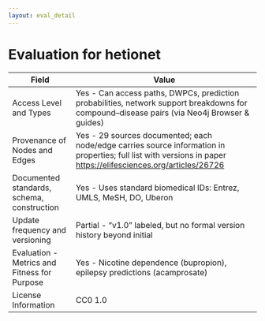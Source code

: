 ```yaml
---
layout: eval_detail
---
```


# Evaluation for hetionet

| Field | Value |
|---|---|
| Access Level and Types | Yes - Can access paths, DWPCs, prediction probabilities, network support breakdowns for compound–disease pairs (via Neo4j Browser & guides) |
| Provenance of Nodes and Edges | Yes - 29 sources documented; each node/edge carries source information in properties; full list with versions in paper https://elifesciences.org/articles/26726 |
| Documented standards, schema, construction | Yes - Uses standard biomedical IDs: Entrez, UMLS, MeSH, DO, Uberon |
| Update frequency and versioning | Partial - “v1.0” labeled, but no formal version history beyond initial |
| Evaluation - Metrics and Fitness for Purpose | Yes - Nicotine dependence (bupropion), epilepsy predictions (acamprosate) |
| License Information | CC0 1.0 |
